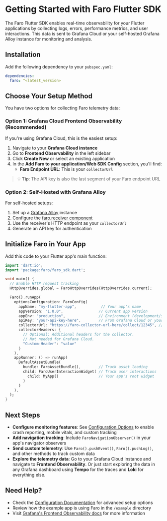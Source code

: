 # Getting Started with Faro Flutter SDK

The Faro Flutter SDK enables real-time observability for your Flutter applications by collecting logs, errors, performance metrics, and user interactions. This data is sent to Grafana Cloud or your self-hosted Grafana Alloy instance for monitoring and analysis.

## Installation

Add the following dependency to your `pubspec.yaml`:

```yml
dependencies:
  faro: ^<latest_version>
```

## Choose Your Setup Method

You have two options for collecting Faro telemetry data:

### Option 1: Grafana Cloud Frontend Observability (Recommended)

If you're using Grafana Cloud, this is the easiest setup:

1. Navigate to your **Grafana Cloud instance**
2. Go to **Frontend Observability** in the left sidebar
3. Click **Create New** or select an existing application
4. In the **Add Faro to your application/Web SDK Config** section, you'll find:
   - **Faro Endpoint URL**: This is your `collectorUrl`

> 💡 **Tip**: The API key is also the last segment of your Faro endpoint URL

### Option 2: Self-Hosted with Grafana Alloy

For self-hosted setups:

1. Set up a [Grafana Alloy](https://grafana.com/docs/alloy/latest/configure/) instance
2. Configure the [faro.receiver component](https://grafana.com/docs/alloy/latest/reference/components/faro/faro.receiver/#server-block)
3. Use the receiver's HTTP endpoint as your `collectorUrl`
4. Generate an API key for authentication

## Initialize Faro in Your App

Add this code to your Flutter app's main function:

```dart
import 'dart:io';
import 'package:faro/faro_sdk.dart';

void main() {
  // Enable HTTP request tracking
  HttpOverrides.global = FaroHttpOverrides(HttpOverrides.current);

  Faro().runApp(
    optionsConfiguration: FaroConfig(
      appName: "my-flutter-app",           // Your app's name
      appVersion: "1.0.0",                // Current app version
      appEnv: "production",               // Environment (development/staging/production)
      apiKey: "your-api-key-here",        // From Grafana Cloud or your setup
      collectorUrl: "https://faro-collector-url-here/collect/12345", // Faro endpoint
      collectorHeaders: {
        // Optional: Additional headers for the collector.
        // Not needed for Grafana Cloud.
        "Custom-Header": "value"
      }
    ),
    appRunner: () => runApp(
      DefaultAssetBundle(
        bundle: FaroAssetBundle(),        // Track asset loading
        child: FaroUserInteractionWidget( // Track user interactions
          child: MyApp()                  // Your app's root widget
        )
      )
    ),
  );
}
```

## Next Steps

- **Configure monitoring features**: See [Configuration Options](./Configurations.md) to enable crash reporting, mobile vitals, and custom tracking
- **Add navigation tracking**: Include `FaroNavigationObserver()` in your app's navigator observers
- **Send custom telemetry**: Use `Faro().pushEvent()`, `Faro().pushLog()`, and other methods to track custom data
- **Explore the telemetry data**: Go to your Grafana Cloud instance and navigate to **Frontend Observability**. Or just start exploring the data in any Grafana dashboard using **Tempo** for the traces and **Loki** for everything else.

## Need Help?

- Check the [Configuration Documentation](./Configurations.md) for advanced setup options
- Review how the example app is using Faro in the `/example` directory
- Visit [Grafana's Frontend Observability docs](https://grafana.com/docs/grafana-cloud/monitor-applications/frontend-observability/) for more information
